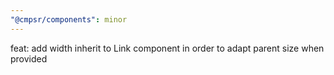 ```yaml
---
"@cmpsr/components": minor
---
```


feat: add width inherit to Link component in order to adapt parent size when provided
